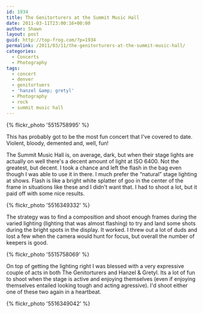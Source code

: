 ```yaml
---
id: 1934
title: The Genitorturers at the Summit Music Hall
date: 2011-03-11T23:00:16+00:00
author: Shawn
layout: post
guid: http://top-frog.com/?p=1934
permalink: /2011/03/11/the-genitorturers-at-the-summit-music-hall/
categories:
  - Concerts
  - Photography
tags:
  - concert
  - denver
  - genitortuers
  - 'hanzel &amp; gretyl'
  - Photography
  - rock
  - summit music hall
---
```


{% flickr_photo '5515758995' %}

This has probably got to be the most fun concert that I've covered to date. Violent, bloody, demented and, well, fun! 

The Summit Music Hall is, on average, dark, but when their stage lights are actually on well there's a decent amount of light at ISO 6400. Not the greatest, but decent. I took a chance and left the flash in the bag even though I was able to use it in there. I much prefer the &#8220;natural&#8221; stage lighting at shows. Flash is like a bright white splatter of goo in the center of the frame in situations like these and I didn't want that. I had to shoot a lot, but it paid off with some nice results.

<!--more-->

{% flickr_photo '5516349332' %}

The strategy was to find a composition and shoot enough frames during the varied lighting (lighting that was almost flashing) to try and land some shots during the bright spots in the display. It worked. I threw out a lot of duds and lost a few when the camera would hunt for focus, but overall the number of keepers is good.

{% flickr_photo '5515758069' %}

On top of getting the lighting right I was blessed with a very expressive couple of acts in both The Genitorturers and Hanzel & Gretyl. Its a lot of fun to shoot when the stage is active and enjoying themselves (even if enjoying themselves entailed looking tough and acting agressive). I'd shoot either one of these two again in a heartbeat.

{% flickr_photo '5516349042' %}
